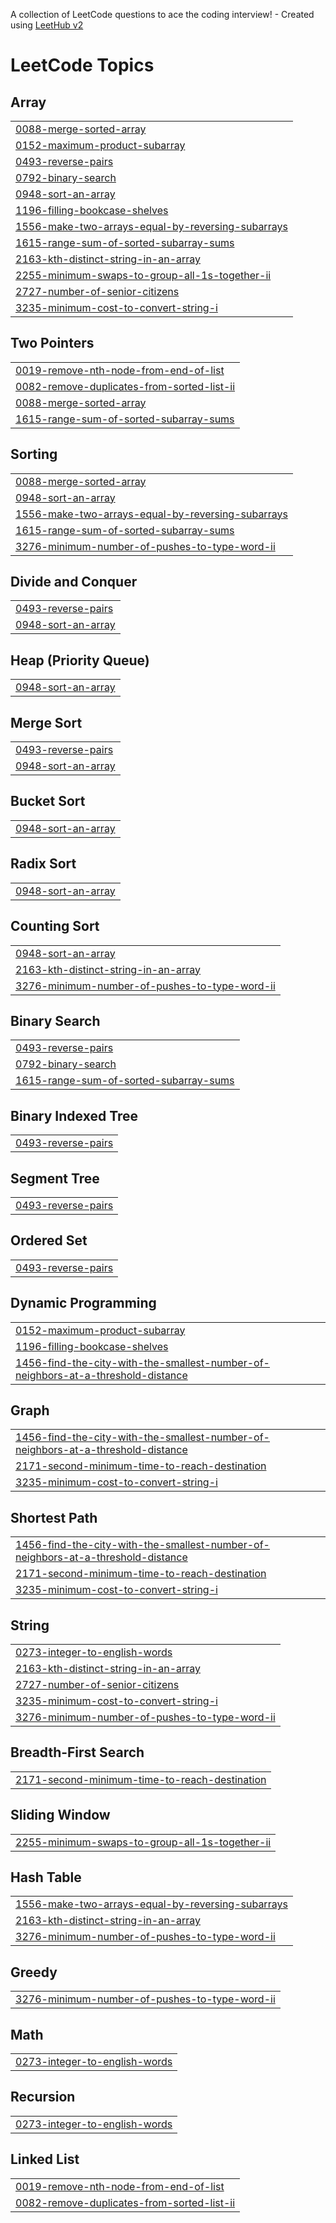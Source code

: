 A collection of LeetCode questions to ace the coding interview! - Created using [LeetHub v2](https://github.com/arunbhardwaj/LeetHub-2.0)
<!---LeetCode Topics Start-->
# LeetCode Topics
## Array
|  |
| ------- |
| [0088-merge-sorted-array](https://github.com/kartavyamantri/DSA-Questions/tree/master/0088-merge-sorted-array) |
| [0152-maximum-product-subarray](https://github.com/kartavyamantri/DSA-Questions/tree/master/0152-maximum-product-subarray) |
| [0493-reverse-pairs](https://github.com/kartavyamantri/DSA-Questions/tree/master/0493-reverse-pairs) |
| [0792-binary-search](https://github.com/kartavyamantri/DSA-Questions/tree/master/0792-binary-search) |
| [0948-sort-an-array](https://github.com/kartavyamantri/DSA-Questions/tree/master/0948-sort-an-array) |
| [1196-filling-bookcase-shelves](https://github.com/kartavyamantri/DSA-Questions/tree/master/1196-filling-bookcase-shelves) |
| [1556-make-two-arrays-equal-by-reversing-subarrays](https://github.com/kartavyamantri/DSA-Questions/tree/master/1556-make-two-arrays-equal-by-reversing-subarrays) |
| [1615-range-sum-of-sorted-subarray-sums](https://github.com/kartavyamantri/DSA-Questions/tree/master/1615-range-sum-of-sorted-subarray-sums) |
| [2163-kth-distinct-string-in-an-array](https://github.com/kartavyamantri/DSA-Questions/tree/master/2163-kth-distinct-string-in-an-array) |
| [2255-minimum-swaps-to-group-all-1s-together-ii](https://github.com/kartavyamantri/DSA-Questions/tree/master/2255-minimum-swaps-to-group-all-1s-together-ii) |
| [2727-number-of-senior-citizens](https://github.com/kartavyamantri/DSA-Questions/tree/master/2727-number-of-senior-citizens) |
| [3235-minimum-cost-to-convert-string-i](https://github.com/kartavyamantri/DSA-Questions/tree/master/3235-minimum-cost-to-convert-string-i) |
## Two Pointers
|  |
| ------- |
| [0019-remove-nth-node-from-end-of-list](https://github.com/kartavyamantri/DSA-Questions/tree/master/0019-remove-nth-node-from-end-of-list) |
| [0082-remove-duplicates-from-sorted-list-ii](https://github.com/kartavyamantri/DSA-Questions/tree/master/0082-remove-duplicates-from-sorted-list-ii) |
| [0088-merge-sorted-array](https://github.com/kartavyamantri/DSA-Questions/tree/master/0088-merge-sorted-array) |
| [1615-range-sum-of-sorted-subarray-sums](https://github.com/kartavyamantri/DSA-Questions/tree/master/1615-range-sum-of-sorted-subarray-sums) |
## Sorting
|  |
| ------- |
| [0088-merge-sorted-array](https://github.com/kartavyamantri/DSA-Questions/tree/master/0088-merge-sorted-array) |
| [0948-sort-an-array](https://github.com/kartavyamantri/DSA-Questions/tree/master/0948-sort-an-array) |
| [1556-make-two-arrays-equal-by-reversing-subarrays](https://github.com/kartavyamantri/DSA-Questions/tree/master/1556-make-two-arrays-equal-by-reversing-subarrays) |
| [1615-range-sum-of-sorted-subarray-sums](https://github.com/kartavyamantri/DSA-Questions/tree/master/1615-range-sum-of-sorted-subarray-sums) |
| [3276-minimum-number-of-pushes-to-type-word-ii](https://github.com/kartavyamantri/DSA-Questions/tree/master/3276-minimum-number-of-pushes-to-type-word-ii) |
## Divide and Conquer
|  |
| ------- |
| [0493-reverse-pairs](https://github.com/kartavyamantri/DSA-Questions/tree/master/0493-reverse-pairs) |
| [0948-sort-an-array](https://github.com/kartavyamantri/DSA-Questions/tree/master/0948-sort-an-array) |
## Heap (Priority Queue)
|  |
| ------- |
| [0948-sort-an-array](https://github.com/kartavyamantri/DSA-Questions/tree/master/0948-sort-an-array) |
## Merge Sort
|  |
| ------- |
| [0493-reverse-pairs](https://github.com/kartavyamantri/DSA-Questions/tree/master/0493-reverse-pairs) |
| [0948-sort-an-array](https://github.com/kartavyamantri/DSA-Questions/tree/master/0948-sort-an-array) |
## Bucket Sort
|  |
| ------- |
| [0948-sort-an-array](https://github.com/kartavyamantri/DSA-Questions/tree/master/0948-sort-an-array) |
## Radix Sort
|  |
| ------- |
| [0948-sort-an-array](https://github.com/kartavyamantri/DSA-Questions/tree/master/0948-sort-an-array) |
## Counting Sort
|  |
| ------- |
| [0948-sort-an-array](https://github.com/kartavyamantri/DSA-Questions/tree/master/0948-sort-an-array) |
| [2163-kth-distinct-string-in-an-array](https://github.com/kartavyamantri/DSA-Questions/tree/master/2163-kth-distinct-string-in-an-array) |
| [3276-minimum-number-of-pushes-to-type-word-ii](https://github.com/kartavyamantri/DSA-Questions/tree/master/3276-minimum-number-of-pushes-to-type-word-ii) |
## Binary Search
|  |
| ------- |
| [0493-reverse-pairs](https://github.com/kartavyamantri/DSA-Questions/tree/master/0493-reverse-pairs) |
| [0792-binary-search](https://github.com/kartavyamantri/DSA-Questions/tree/master/0792-binary-search) |
| [1615-range-sum-of-sorted-subarray-sums](https://github.com/kartavyamantri/DSA-Questions/tree/master/1615-range-sum-of-sorted-subarray-sums) |
## Binary Indexed Tree
|  |
| ------- |
| [0493-reverse-pairs](https://github.com/kartavyamantri/DSA-Questions/tree/master/0493-reverse-pairs) |
## Segment Tree
|  |
| ------- |
| [0493-reverse-pairs](https://github.com/kartavyamantri/DSA-Questions/tree/master/0493-reverse-pairs) |
## Ordered Set
|  |
| ------- |
| [0493-reverse-pairs](https://github.com/kartavyamantri/DSA-Questions/tree/master/0493-reverse-pairs) |
## Dynamic Programming
|  |
| ------- |
| [0152-maximum-product-subarray](https://github.com/kartavyamantri/DSA-Questions/tree/master/0152-maximum-product-subarray) |
| [1196-filling-bookcase-shelves](https://github.com/kartavyamantri/DSA-Questions/tree/master/1196-filling-bookcase-shelves) |
| [1456-find-the-city-with-the-smallest-number-of-neighbors-at-a-threshold-distance](https://github.com/kartavyamantri/DSA-Questions/tree/master/1456-find-the-city-with-the-smallest-number-of-neighbors-at-a-threshold-distance) |
## Graph
|  |
| ------- |
| [1456-find-the-city-with-the-smallest-number-of-neighbors-at-a-threshold-distance](https://github.com/kartavyamantri/DSA-Questions/tree/master/1456-find-the-city-with-the-smallest-number-of-neighbors-at-a-threshold-distance) |
| [2171-second-minimum-time-to-reach-destination](https://github.com/kartavyamantri/DSA-Questions/tree/master/2171-second-minimum-time-to-reach-destination) |
| [3235-minimum-cost-to-convert-string-i](https://github.com/kartavyamantri/DSA-Questions/tree/master/3235-minimum-cost-to-convert-string-i) |
## Shortest Path
|  |
| ------- |
| [1456-find-the-city-with-the-smallest-number-of-neighbors-at-a-threshold-distance](https://github.com/kartavyamantri/DSA-Questions/tree/master/1456-find-the-city-with-the-smallest-number-of-neighbors-at-a-threshold-distance) |
| [2171-second-minimum-time-to-reach-destination](https://github.com/kartavyamantri/DSA-Questions/tree/master/2171-second-minimum-time-to-reach-destination) |
| [3235-minimum-cost-to-convert-string-i](https://github.com/kartavyamantri/DSA-Questions/tree/master/3235-minimum-cost-to-convert-string-i) |
## String
|  |
| ------- |
| [0273-integer-to-english-words](https://github.com/kartavyamantri/DSA-Questions/tree/master/0273-integer-to-english-words) |
| [2163-kth-distinct-string-in-an-array](https://github.com/kartavyamantri/DSA-Questions/tree/master/2163-kth-distinct-string-in-an-array) |
| [2727-number-of-senior-citizens](https://github.com/kartavyamantri/DSA-Questions/tree/master/2727-number-of-senior-citizens) |
| [3235-minimum-cost-to-convert-string-i](https://github.com/kartavyamantri/DSA-Questions/tree/master/3235-minimum-cost-to-convert-string-i) |
| [3276-minimum-number-of-pushes-to-type-word-ii](https://github.com/kartavyamantri/DSA-Questions/tree/master/3276-minimum-number-of-pushes-to-type-word-ii) |
## Breadth-First Search
|  |
| ------- |
| [2171-second-minimum-time-to-reach-destination](https://github.com/kartavyamantri/DSA-Questions/tree/master/2171-second-minimum-time-to-reach-destination) |
## Sliding Window
|  |
| ------- |
| [2255-minimum-swaps-to-group-all-1s-together-ii](https://github.com/kartavyamantri/DSA-Questions/tree/master/2255-minimum-swaps-to-group-all-1s-together-ii) |
## Hash Table
|  |
| ------- |
| [1556-make-two-arrays-equal-by-reversing-subarrays](https://github.com/kartavyamantri/DSA-Questions/tree/master/1556-make-two-arrays-equal-by-reversing-subarrays) |
| [2163-kth-distinct-string-in-an-array](https://github.com/kartavyamantri/DSA-Questions/tree/master/2163-kth-distinct-string-in-an-array) |
| [3276-minimum-number-of-pushes-to-type-word-ii](https://github.com/kartavyamantri/DSA-Questions/tree/master/3276-minimum-number-of-pushes-to-type-word-ii) |
## Greedy
|  |
| ------- |
| [3276-minimum-number-of-pushes-to-type-word-ii](https://github.com/kartavyamantri/DSA-Questions/tree/master/3276-minimum-number-of-pushes-to-type-word-ii) |
## Math
|  |
| ------- |
| [0273-integer-to-english-words](https://github.com/kartavyamantri/DSA-Questions/tree/master/0273-integer-to-english-words) |
## Recursion
|  |
| ------- |
| [0273-integer-to-english-words](https://github.com/kartavyamantri/DSA-Questions/tree/master/0273-integer-to-english-words) |
## Linked List
|  |
| ------- |
| [0019-remove-nth-node-from-end-of-list](https://github.com/kartavyamantri/DSA-Questions/tree/master/0019-remove-nth-node-from-end-of-list) |
| [0082-remove-duplicates-from-sorted-list-ii](https://github.com/kartavyamantri/DSA-Questions/tree/master/0082-remove-duplicates-from-sorted-list-ii) |
<!---LeetCode Topics End-->